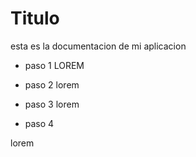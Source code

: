 # Titulo

esta es la documentacion de mi aplicacion 

- paso 1
 LOREM

- paso 2
lorem
- paso 3
lorem
- paso 4

lorem
